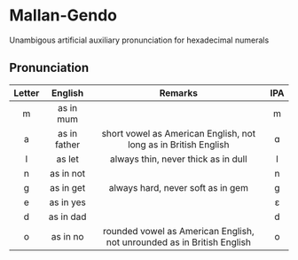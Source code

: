 # Mallan-Gendo
Unambigous artificial auxiliary pronunciation for hexadecimal numerals

## Pronunciation
|Letter|English|Remarks|IPA|
|:-:|:-----:|:-----:|:-:|
|m|as in mum||m|
|a|as in father|short vowel as American English, not long as in British English|&#x0251;|
|l|as let|always thin, never thick as in dull|l|
|n|as in not||n|
|g|as in get|always hard, never soft as in gem|g|
|e|as in yes||&#x025B;|
|d|as in dad||d|
|o|as in no|rounded vowel as American English, not unrounded as in British English|o|
